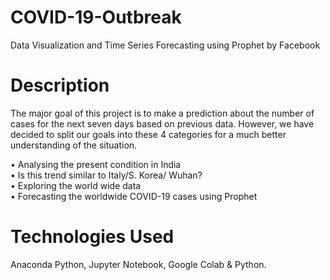 # COVID-19-Outbreak
Data Visualization and Time Series Forecasting using Prophet by Facebook

# Description
The major goal of this project is to make a prediction about the number of cases for the next seven days based on previous data. However, we have decided to split our goals into these 4 categories for a much better understanding of the situation.

• Analysing the present condition in India<br />
• Is this trend similar to Italy/S. Korea/ Wuhan?<br />
• Exploring the world wide data<br />
• Forecasting the worldwide COVID-19 cases using Prophet<br />

# Technologies Used
Anaconda Python, Jupyter Notebook, Google Colab & Python.
